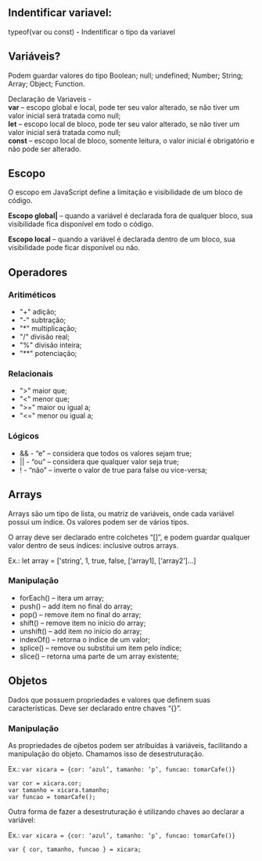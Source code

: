 ## Indentificar variavel:
typeof(var ou const) - Indentificar o tipo da variavel

## Variáveis?

Podem guardar valores do tipo Boolean; null;
undefined; Number; String; Array; Object; Function.

Declaração de Variaveis -<br>
**var** – escopo global e local, pode ter seu valor alterado, se não
tiver um valor inicial será tratada como null;<br>
**let** – escopo local de bloco, pode ter seu valor alterado, se não
tiver um valor inicial será tratada como null;<br>
**const** – escopo local de bloco, somente leitura, o valor inicial é
obrigatório e não pode ser alterado.

## Escopo

O escopo em JavaScript define a limitação e visibilidade de um
bloco de código.

**Escopo global|** – quando a variável é declarada fora de qualquer
bloco, sua visibilidade fica disponível em todo o código.

**Escopo local** – quando a variável é declarada dentro de um bloco,
sua visibilidade pode ficar disponível ou não.

## Operadores

### Aritiméticos
- "+" adição;
- "-" subtração;
- "*" multiplicação;
- "/" divisão real;
- "%" divisão inteira;
- "**" potenciação;

### Relacionais

- ">" maior que;
- "<" menor que;
- ">=" maior ou igual a;
- "<=" menor ou igual a;

### Lógicos

- && - “e” – considera que todos os valores sejam true;
- || - “ou” – considera que qualquer valor seja true;
- ! - “não” – inverte o valor de true para false ou vice-versa;

## Arrays

Arrays são um tipo de lista, ou matriz de variáveis, onde cada
variável possui um índice. Os valores podem ser de vários tipos.

O array deve ser declarado entre colchetes “[]”, e podem guardar
qualquer valor dentro de seus índices: inclusive outros arrays.

Ex.: let array = ['string', 1, true, false, [‘array1], [‘array2’]...]
### Manipulação

- forEach() – itera um array;
- push() – add item no final do array;
- pop() – remove item no final do array;
- shift() – remove item no início do array;
- unshift() – add item no início do array;
- indexOf() – retorna o índice de um valor;
- splice() – remove ou substitui um item pelo índice;
- slice() – retorna uma parte de um array existente;

## Objetos

Dados que possuem propriedades e valores que definem suas
características. Deve ser declarado entre chaves “{}”.

### Manipulação

As propriedades de ojbetos podem ser atribuídas à variáveis,
facilitando a manipulação do objeto. Chamamos isso de
desestruturação.

Ex.: `var xicara = {cor: ‘azul’, tamanho: ‘p’, funcao: tomarCafe()}`

    var cor = xicara.cor;
    var tamanho = xicara.tamanho;
    var funcao = tomarCafe();

Outra forma de fazer a desestruturação é utilizando chaves ao
declarar a variável:

Ex.: `var xicara = {cor: ‘azul’, tamanho: ‘p’, funcao: tomarCafe()}`

    var { cor, tamanho, funcao } = xicara;
